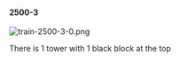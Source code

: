 #### 2500-3
![train-2500-3-0.png](https://github.com/lil-lab/nlvr/raw/master/nlvr/train/images/17/train-2500-3-0.png "train-2500-3-0.png")

There is 1 tower with 1 black block at the top